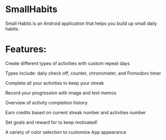# SmallHabits
Small Habits is an Android application that helps you build up small daily habits. 

# Features:
Create different types of activities with custom repeat days

Types include: daily check off, counter, chronometer, and Pomodoro timer

Complete all your activities to keep your streak

Record your progression with image and text memos

Overview of activity completion history

Earn credits based on current streak number and activities number

Set goals and reward for to keep motivated!

A variety of color selection to customize App appearance
